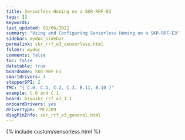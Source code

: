 ```yaml
---
title: Sensorless Homing on a SKR-RRF-E3
tags: []
keywords: 
last_updated: 01/06/2022
summary: "Using and Configuring Sensorless Homing on a SKR-RRF-E3"
sidebar: mydoc_sidebar
permalink: skr_rrf_e3_sensorless.html
folder: mydoc
comments: false
toc: false
datatable: true
boardname: SKR-RRF-E3
smartdrivers: 4
stepperSPI: 2
TMC: "{ C.0, C.1, C.2, C.3, B.11, B.10 }"
example: C.0 and C.1
board: biquskr_rrf_e3_1.1
onboardDrivers: yes
driverType: TMC2209
diagPinInfo: skr_rrf_e3_general.html
---
```


{% include custom/sensorless.html %}